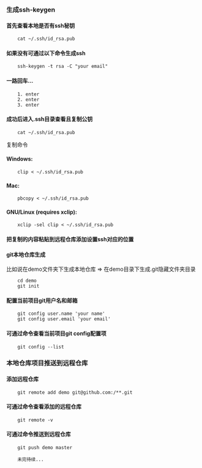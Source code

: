 ### 生成ssh-keygen

#### 首先查看本地是否有ssh秘钥

```
	cat ~/.ssh/id_rsa.pub
```

#### 如果没有可通过以下命令生成ssh

```
	ssh-keygen -t rsa -C "your email"
```

#### 一路回车...

```
	1. enter
	2. enter
	3. enter

```

#### 成功后进入.ssh目录查看且复制公钥

```
	cat ~/.ssh/id_rsa.pub
```

复制命令

#### Windows:

```
	clip < ~/.ssh/id_rsa.pub
```


#### Mac:

```
	pbcopy < ~/.ssh/id_rsa.pub
```

#### GNU/Linux (requires xclip):

```
	xclip -sel clip < ~/.ssh/id_rsa.pub
```


#### 把复制的内容粘贴到远程仓库添加设置ssh对应的位置


#### git本地仓库生成

比如说在demo文件夹下生成本地仓库 => 在demo目录下生成.git隐藏文件夹目录 

```
	cd demo
	git init

```

#### 配置当前项目git用户名和邮箱

```
	git config user.name 'your name'
	git config user.email 'your email'
```

#### 可通过命令查看当前项目git config配置项

```
	git config --list
```

### 本地仓库项目推送到远程仓库

#### 添加远程仓库


```
	git remote add demo git@github.com:/**.git
```

#### 可通过命令查看添加的远程仓库

```
	git remote -v
```

#### 可通过命令推送到远程仓库

```
	git push demo master
```


```
	未完待续...
```